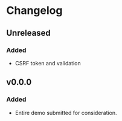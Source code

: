 # Changelog

## Unreleased

### Added

- CSRF token and validation

## v0.0.0

### Added

- Entire demo submitted for consideration.
